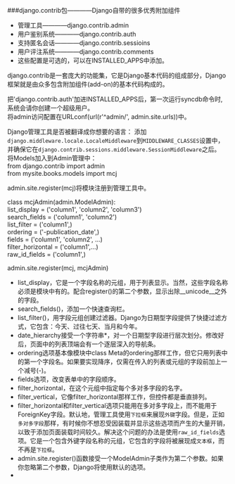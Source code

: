 ###django.contrib包————Django自带的很多优秀附加组件
- 管理工具————django.contrib.admin
- 用户鉴别系统————django.contrib.auth
- 支持匿名会话————django.contrib.sessioins
- 用户评注系统————django.contrib.comments
- 这些配置是可选的，可以在INSTALLED_APPS中添加。

django.contrib是一套庞大的功能集，它是Django基本代码的组成部分，Django框架就是由众多包含附加组件(add-on)的基本代码构成的。


把'django.contrib.auth'加进INSTALLED_APPS后，第一次运行syncdb命令时, 系统会请你创建一个超级用户。  
将admin访问配置在URLconf(url(r'^admin/', admin.site.urls))中。  

Django管理工具是否被翻译成你想要的语言：
添加`django.middleware.locale.LocaleMiddleware`到`MIDDLEWARE_CLASSES`设置中，并确保它在`django.contrib.sessions.middleware.SessionMiddleware`之后。  
将Models加入到Admin管理中：  
from django.contrib import admin  
from mysite.books.models import mcj  

admin.site.register(mcj)将模块注册到管理工具中。  

class mcjAdmin(admin.ModelAdmin):  
    list_display = ('column1', 'column2', 'column3')  
    search_fields = ('column1', 'column2')  
    list_filter = ('column1',)  
    ordering = ('-publication_date',)  
    fields = ('column1', 'column2', ...)  
    filter_horizontal = ('column1',...)  
    raw_id_fields = ('column1',)  

admin.site.register(mcj, mcjAdmin)  

- list_display，它是一个字段名称的元组，用于列表显示。当然，这些字段名称必须是模块中有的。配合register()的第二个参数，显示出除__unicode__之外的字段。
- search_fields()，添加一个快速查询栏。
- list_filter()，用字段元组创建过滤器。Django为日期型字段提供了快捷过滤方式，它包含：今天、过往七天、当月和今年。
- date_hierarchy接受一个字符串*，对一个日期型字段进行层次划分。修改好后，页面中的列表顶端会有一个逐层深入的导航条。
- ordering选项基本像模块中class Meta的ordering那样工作，但它只用列表中的第一个字段名。如果要实现降序，仅需在传入的列表或元组的字段前加上一个减号(-)。
- fields选项，改变表单中的字段顺序。  
- filter_horizontal，在这个元组中指定每个多对多字段的名字。
- filter_vertical，它像filter_horizontal那样工作，但控件都是垂直排列。
- filter_horizontal和filter_vertical选项只能用在多对多字段上，而不能用于ForeignKey字段。默认地，管理工具使用`下拉框`来展现`外键`字段。但是，正如`多对多字段`那样，有时候你不想忍受因装载并显示这些选项而产生的大量开销，以致于添加页面装载时间较久。解决这个问题的办法是使用`raw_id_fields`选项。它是一个包含外键字段名称的元组，它包含的字段将被展现成`文本框`，而不再是`下拉框`。
- admin.site.register()函数接受一个ModelAdmin子类作为第二个参数。如果你忽略第二个参数，Django将使用默认的选项。
-   

